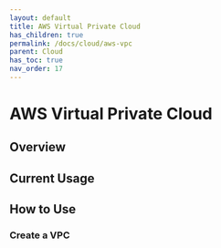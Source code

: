 ```yaml
---
layout: default
title: AWS Virtual Private Cloud
has_children: true
permalink: /docs/cloud/aws-vpc
parent: Cloud
has_toc: true
nav_order: 17
---
```


# AWS Virtual Private Cloud

## Overview

## Current Usage


## How to Use

### Create a VPC
